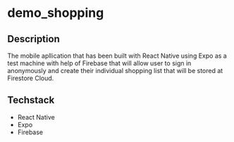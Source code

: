 # demo_shopping

## Description 

The mobile apllication that has been built with React Native using Expo as a test machine with help of Firebase that will allow user to sign in anonymously and create their individual shopping list that will be stored at Firestore Cloud.

## Techstack 
+ React Native
+ Expo
+ Firebase
